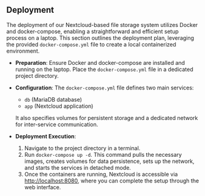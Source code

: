 ## Deployment

The deployment of our Nextcloud-based file storage system utilizes Docker and docker-compose, enabling a straightforward and efficient setup process on a laptop. This section outlines the deployment plan, leveraging the provided `docker-compose.yml` file to create a local containerized environment.

- **Preparation**: Ensure Docker and docker-compose are installed and running on the laptop. Place the `docker-compose.yml` file in a dedicated project directory.

- **Configuration**: The `docker-compose.yml` file defines two main services:
  - `db` (MariaDB database)
  - `app` (Nextcloud application)
  
  It also specifies volumes for persistent storage and a dedicated network for inter-service communication.

- **Deployment Execution**:
  1. Navigate to the project directory in a terminal.
  2. Run `docker-compose up -d`. This command pulls the necessary images, creates volumes for data persistence, sets up the network, and starts the services in detached mode.
  3. Once the containers are running, Nextcloud is accessible via [http://localhost:8080](http://localhost:8080), where you can complete the setup through the web interface.
